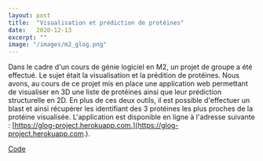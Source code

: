 ```yaml
---
layout: post
title:  "Visualisation et prédiction de protéines"
date:   2020-12-13
excerpt: ""
image: "/images/m2_glog.png"
---
```


Dans le cadre d'un cours de génie logiciel en M2, un projet de groupe a été effectué. Le sujet était la visualisation et la prédition de protéines. Nous avons, au cours de ce projet mis en place une application web permettant de visualiser en 3D une liste de protéines ainsi que leur prédiction structurelle en 2D. En plus de ces deux outils, il est possible d'effectuer un blast et ainsi récupérer les identifiant des 3 protéines les plus proches de la protéine visualisée. L'application est disponible en ligne à l'adresse suivante : [https://glog-project.herokuapp.com.](https://glog-project.herokuapp.com.). 

<a href="https://github.com/mablt/GLOG-Project" class="icon fa-github button special fit" target="_blank">Code</a>
